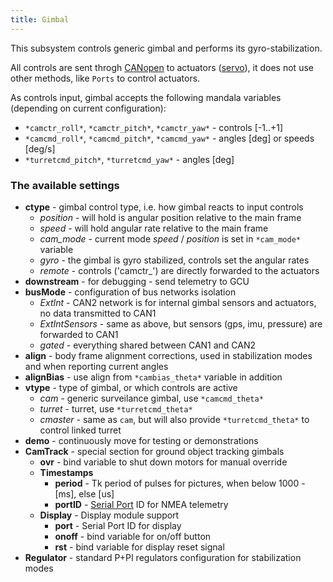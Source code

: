 ```yaml
---
title: Gimbal
---
```


This subsystem controls generic gimbal and performs its gyro-stabilization.

All controls are sent throgh [CANopen](#canopen) to actuators ([servo](/hw/nodes/bldc.md)), it does not use other methods, like `Ports` to control actuators.

As controls input, gimbal accepts the following mandala variables (depending on current configuration):

- `*camctr_roll*`, `*camctr_pitch*`, `*camctr_yaw*` - controls [-1..+1]
- `*camcmd_roll*`, `*camcmd_pitch*`, `*camcmd_yaw*` - angles [deg] or speeds [deg/s]
- `*turretcmd_pitch*`, `*turretcmd_yaw*` - angles [deg]

### The available settings

- **ctype**             - gimbal control type, i.e. how gimbal reacts to input controls
    - *position*      - will hold is angular position relative to the main frame
    - *speed*         - will hold angular rate relative to the main frame
    - *cam_mode*      - current mode *speed* / *position* is set in `*cam_mode*` variable
    - *gyro*          - the gimbal is gyro stabilized, controls set the angular rates
    - *remote*        - controls ('camctr_') are directly forwarded to the actuators
- **downstream**        - for debugging - send telemetry to GCU
- **busMode**           - configuration of bus networks isolation
    - *ExtInt*        - CAN2 network is for internal gimbal sensors and actuators, no data transmitted to CAN1
    - *ExtIntSensors* - same as above, but sensors (gps, imu, pressure) are forwarded to CAN1
    - *gated*         - everything shared between CAN1 and CAN2
- **align**             - body frame alignment corrections, used in stabilization modes and when reporting current angles
- **alignBias**         - use align from `*cambias_theta*` variable in addition
- **vtype**             - type of gimbal, or which controls are active
    - *cam*           - generic surveilance gimbal, use `*camcmd_theta*`
    - *turret*        - turret, use `*turretcmd_theta*`
    - *cmaster*       - same as `cam`, but will also provide `*turretcmd_theta*` to control linked turret
- **demo**              - continuously move for testing or demonstrations
- **CamTrack**          - special section for ground object tracking gimbals
    - **ovr**         - bind variable to shut down motors for manual override
    - **Timestamps**
        - **period**      - Tk period of pulses for pictures, when below 1000 - [ms], else [us]
        - **portID**      - [Serial Port](#serial-ports) ID for NMEA telemetry
    - **Display**     - Display module support
        - **port**    - Serial Port ID for display
        - **onoff**   - bind variable for on/off button
        - **rst**     - bind variable for display reset signal
- **Regulator**         - standard P+PI regulators configuration for stabilization modes
